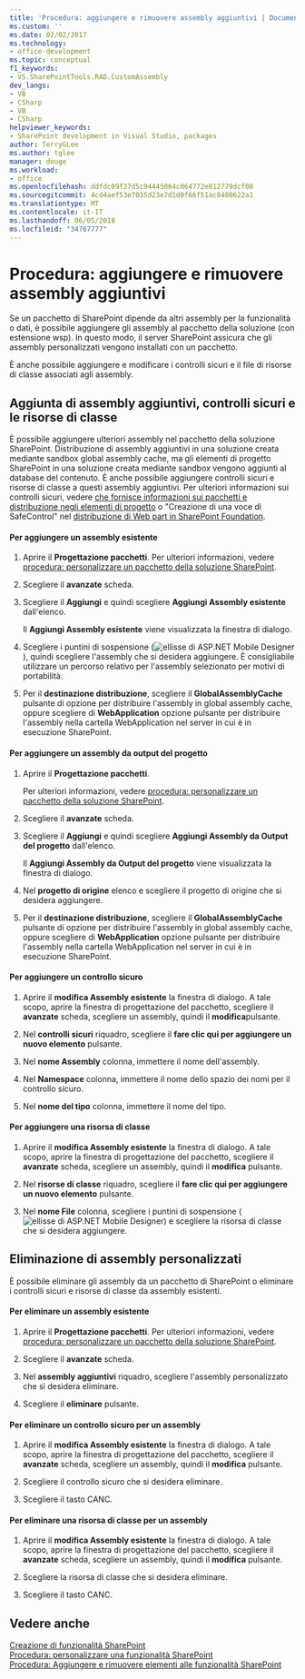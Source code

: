 ```yaml
---
title: 'Procedura: aggiungere e rimuovere assembly aggiuntivi | Documenti Microsoft'
ms.custom: ''
ms.date: 02/02/2017
ms.technology:
- office-development
ms.topic: conceptual
f1_keywords:
- VS.SharePointTools.RAD.CustomAssembly
dev_langs:
- VB
- CSharp
- VB
- CSharp
helpviewer_keywords:
- SharePoint development in Visual Studio, packages
author: TerryGLee
ms.author: tglee
manager: douge
ms.workload:
- office
ms.openlocfilehash: ddfdc09f27d5c94445064c064772e812779dcf08
ms.sourcegitcommit: 4cd4aef53e7035d23e7d1d0f66f51ac8480622a1
ms.translationtype: MT
ms.contentlocale: it-IT
ms.lasthandoff: 06/05/2018
ms.locfileid: "34767777"
---
```

# <a name="how-to-add-and-remove-additional-assemblies"></a>Procedura: aggiungere e rimuovere assembly aggiuntivi
  Se un pacchetto di SharePoint dipende da altri assembly per la funzionalità o dati, è possibile aggiungere gli assembly al pacchetto della soluzione (con estensione wsp). In questo modo, il server SharePoint assicura che gli assembly personalizzati vengono installati con un pacchetto.  
  
 È anche possibile aggiungere e modificare i controlli sicuri e il file di risorse di classe associati agli assembly.  
  
## <a name="adding-additional-assemblies-safe-controls-and-class-resources"></a>Aggiunta di assembly aggiuntivi, controlli sicuri e le risorse di classe  
 È possibile aggiungere ulteriori assembly nel pacchetto della soluzione SharePoint. Distribuzione di assembly aggiuntivi in una soluzione creata mediante sandbox global assembly cache, ma gli elementi di progetto SharePoint in una soluzione creata mediante sandbox vengono aggiunti al database del contenuto. È anche possibile aggiungere controlli sicuri e risorse di classe a questi assembly aggiuntivi. Per ulteriori informazioni sui controlli sicuri, vedere [che fornisce informazioni sui pacchetti e distribuzione negli elementi di progetto](../sharepoint/providing-packaging-and-deployment-information-in-project-items.md) o "Creazione di una voce di SafeControl" nel [distribuzione di Web part in SharePoint Foundation](http://go.microsoft.com/fwlink/?LinkId=245505).  
  
#### <a name="to-add-an-existing-assembly"></a>Per aggiungere un assembly esistente  
  
1.  Aprire il **Progettazione pacchetti**. Per ulteriori informazioni, vedere [procedura: personalizzare un pacchetto della soluzione SharePoint](../sharepoint/how-to-customize-a-sharepoint-solution-package.md).  
  
2.  Scegliere il **avanzate** scheda.  
  
3.  Scegliere il **Aggiungi** e quindi scegliere **Aggiungi Assembly esistente** dall'elenco.  
  
     Il **Aggiungi Assembly esistente** viene visualizzata la finestra di dialogo.  
  
4.  Scegliere i puntini di sospensione (![ellisse di ASP.NET Mobile Designer](../sharepoint/media/mwellipsis.gif "ellisse di ASP.NET Mobile Designer")), quindi scegliere l'assembly che si desidera aggiungere. È consigliabile utilizzare un percorso relativo per l'assembly selezionato per motivi di portabilità.  
  
5.  Per il **destinazione distribuzione**, scegliere il **GlobalAssemblyCache** pulsante di opzione per distribuire l'assembly in global assembly cache, oppure scegliere di **WebApplication** opzione pulsante per distribuire l'assembly nella cartella WebApplication nel server in cui è in esecuzione SharePoint.  
  
#### <a name="to-add-an-assembly-from-project-output"></a>Per aggiungere un assembly da output del progetto  
  
1.  Aprire il **Progettazione pacchetti**.  
  
     Per ulteriori informazioni, vedere [procedura: personalizzare un pacchetto della soluzione SharePoint](../sharepoint/how-to-customize-a-sharepoint-solution-package.md).  
  
2.  Scegliere il **avanzate** scheda.  
  
3.  Scegliere il **Aggiungi** e quindi scegliere **Aggiungi Assembly da Output del progetto** dall'elenco.  
  
     Il **Aggiungi Assembly da Output del progetto** viene visualizzata la finestra di dialogo.  
  
4.  Nel **progetto di origine** elenco e scegliere il progetto di origine che si desidera aggiungere.  
  
5.  Per il **destinazione distribuzione**, scegliere il **GlobalAssemblyCache** pulsante di opzione per distribuire l'assembly in global assembly cache, oppure scegliere di **WebApplication** opzione pulsante per distribuire l'assembly nella cartella WebApplication nel server in cui è in esecuzione SharePoint.  
  
#### <a name="to-add-a-safe-control"></a>Per aggiungere un controllo sicuro  
  
1.  Aprire il **modifica Assembly esistente** la finestra di dialogo. A tale scopo, aprire la finestra di progettazione del pacchetto, scegliere il **avanzate** scheda, scegliere un assembly, quindi il **modifica**pulsante.  
  
2.  Nel **controlli sicuri** riquadro, scegliere il **fare clic qui per aggiungere un nuovo elemento** pulsante.  
  
3.  Nel **nome Assembly** colonna, immettere il nome dell'assembly.  
  
4.  Nel **Namespace** colonna, immettere il nome dello spazio dei nomi per il controllo sicuro.  
  
5.  Nel **nome del tipo** colonna, immettere il nome del tipo.  
  
#### <a name="to-add-a-class-resource"></a>Per aggiungere una risorsa di classe  
  
1.  Aprire il **modifica Assembly esistente** la finestra di dialogo. A tale scopo, aprire la finestra di progettazione del pacchetto, scegliere il **avanzate** scheda, scegliere un assembly, quindi il **modifica** pulsante.  
  
2.  Nel **risorse di classe** riquadro, scegliere il **fare clic qui per aggiungere un nuovo elemento** pulsante.  
  
3.  Nel **nome File** colonna, scegliere i puntini di sospensione (![ellisse di ASP.NET Mobile Designer](../sharepoint/media/mwellipsis.gif "ellisse di ASP.NET Mobile Designer")) e scegliere la risorsa di classe che si desidera aggiungere.  
  
## <a name="deleting-custom-assemblies"></a>Eliminazione di assembly personalizzati  
 È possibile eliminare gli assembly da un pacchetto di SharePoint o eliminare i controlli sicuri e risorse di classe da assembly esistenti.  
  
#### <a name="to-delete-an-existing-assembly"></a>Per eliminare un assembly esistente  
  
1.  Aprire il **Progettazione pacchetti**. Per ulteriori informazioni, vedere [procedura: personalizzare un pacchetto della soluzione SharePoint](../sharepoint/how-to-customize-a-sharepoint-solution-package.md).  
  
2.  Scegliere il **avanzate** scheda.  
  
3.  Nel **assembly aggiuntivi** riquadro, scegliere l'assembly personalizzato che si desidera eliminare.  
  
4.  Scegliere il **eliminare** pulsante.  
  
#### <a name="to-delete-a-safe-control-for-an-assembly"></a>Per eliminare un controllo sicuro per un assembly  
  
1.  Aprire il **modifica Assembly esistente** la finestra di dialogo. A tale scopo, aprire la finestra di progettazione del pacchetto, scegliere il **avanzate** scheda, scegliere un assembly, quindi il **modifica** pulsante.  
  
2.  Scegliere il controllo sicuro che si desidera eliminare.  
  
3.  Scegliere il tasto CANC.  
  
#### <a name="to-delete-a-class-resource-for-an-assembly"></a>Per eliminare una risorsa di classe per un assembly  
  
1.  Aprire il **modifica Assembly esistente** la finestra di dialogo. A tale scopo, aprire la finestra di progettazione del pacchetto, scegliere il **avanzate** scheda, scegliere un assembly, quindi il **modifica** pulsante.  
  
2.  Scegliere la risorsa di classe che si desidera eliminare.  
  
3.  Scegliere il tasto CANC.  
  
## <a name="see-also"></a>Vedere anche
 [Creazione di funzionalità SharePoint](../sharepoint/creating-sharepoint-features.md)   
 [Procedura: personalizzare una funzionalità SharePoint](../sharepoint/how-to-customize-a-sharepoint-feature.md)   
 [Procedura: Aggiungere e rimuovere elementi alle funzionalità SharePoint](../sharepoint/how-to-add-and-remove-items-to-sharepoint-features.md)   
  
